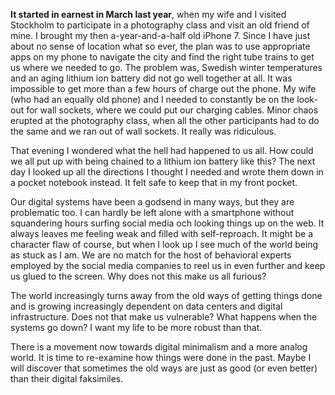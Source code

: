 **It started in earnest in March last year**, when my wife and I visited Stockholm to participate in a photography class and visit an old friend of mine. I brought my then a-year-and-a-half old iPhone 7. Since I have just about no sense of location what so ever, the plan was to use appropriate apps on my phone to navigate the city and find the right tube trains to get us where we needed to go. The problem was, Swedish winter temperatures and an aging lithium ion battery did not go well together at all. It was impossible to get more than a few hours of charge out the phone. My wife (who had an equally old phone) and I needed to constantly be on the look-out for wall sockets, where we could put our charging cables. Minor chaos erupted at the photography class, when all the other participants had to do the same and we ran out of wall sockets. It really was ridiculous.

That evening I wondered what the hell had happened to us all. How could we all put up with being chained to a lithium ion battery like this? The next day I looked up all the directions I thought I needed and wrote them down in a pocket notebook instead. It felt safe to keep that in my front pocket.

Our digital systems have been a godsend in many ways, but they are problematic too. I can hardly be left alone with a smartphone without squandering hours surfing social media och looking things up on the web. It always leaves me feeling weak and filled with self-reproach. It might be a character flaw of course, but when I look up I see much of the world being as stuck as I am. We are no match for the host of behavioral experts employed by the social media companies to reel us in even further and keep us glued to the screen. Why does not this make us all furious?

The world increasingly turns away from the old ways of getting things done and is growing increasingly dependent on data centers and digital infrastructure. Does not that make us vulnerable? What happens when the systems go down? I want my life to be more robust than that.

There is a movement now towards digital minimalism and a more analog world. It is time to re-examine how things were done in the past. Maybe I will discover that sometimes the old ways are just as good (or even better) than their digital faksimiles.